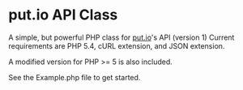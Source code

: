 put.io API Class
===========================

A simple, but powerful PHP class for [put.io](https://put.io/)'s API (version 1)
Current requirements are PHP 5.4, cURL extension, and JSON extension.

A modified version for PHP >= 5 is also included.

See the Example.php file to get started.